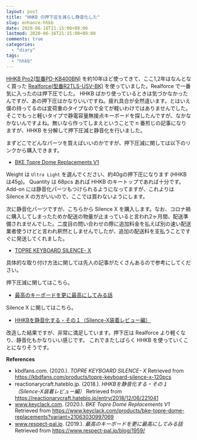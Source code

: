 ```yaml
---
layout: post
title: "HHKB の押下圧を減らし静音化した"
slug: enhance-hhkb
date: 2020-06-16T21:15:00+09:00
lastmod: 2020-06-16T21:15:00+09:00
comments: true
categories:
  - "diary"
tags:
  - "hhkb"
---
```


[HHKB Pro2(型番PD-KB400BN)](https://www.pfu.fujitsu.com/hhkeyboard/hhkbpro2/spec.html) を約10年ほど使ってきて、ここ1,2年はなんとなく買った [Realforce(型番R2TLS-USV-BK)](https://www.realforce.co.jp/products/R2TLS-US-BK/USV.html) を使っていました。Realforce で一番気に入ったのは押下圧でした。
HHKB ばかり使っているときは気づかなかったんですが、あの押下圧はかなりいいですね。疲れ具合が全然違います。とはいえ僕の持ってるのは変荷重のタイプなので全てが軽いわけではありませんでした。
そこでもっと軽いタイプで静電容量無接点キーボードを探したんですが、なかなかないんですよね。無いなら作ってしまえということで n 番煎じの記事になりますが、HHKB を分解して押下圧減と静音化を行いました。

まずどこでどんなパーツを買えばいいのかですが、押下圧減に関しては以下のリンクから購入できます。

- [BKE Topre Dome Replacements V1](https://www.keyclack.com/products/bke-topre-dome-replacements?variant=21063030997069)

Weight は `Ultra Light` を選んでください、約40gの押下圧になります (HHKBは45g)。
Quantity は 68pcs あれば HHKB のキートップであれば十分です。Add-on には静音化パーツもつけられるようになってますが、これよりは Silence X の方がいいので、ここでは買わないようにします。

次に静音化パーツですが、こちらから Silence X を購入します。なお、コロナ禍に購入してしまったためか配送の物量が止まっていると言われ2ヶ月間、配送準備されませんでした。二度目の問い合わせの際に追加料金を払えば別の速い配送業者使うけどと言われ釈然としませんでしたが、追加の配送料を支払うことですぐに発送してくれました。

- [TOPRE KEYBOARD SILENCE- X ](https://kbdfans.com/products/topre-keyboard-silence-x-120pcs)

具体的な取り付け方法に関しては先人の記事がたくさんあるので参考にしてください。

押下圧減に関してはこちら。

- [最高のキーボードを更に最高にしてみる話](https://www.respect-pal.jp/blog/1959/)

Silence X に関してはこちら。

- [HHKBを静音化する・その１（Silence-X装着レビュー編）](https://reactionarycraft.hateblo.jp/entry/2018/12/06/221041)

改造した結果ですが、非常に満足しています。押下圧は Realforce より軽くなり、静音化もかなりいい感じです。
これでまたしばらく HHKB を使っていくことになりそうです。

**References**

- kbdfans.com. (2020.). *TOPRE KEYBOARD SILENCE- X* Retrieved from https://kbdfans.com/products/topre-keyboard-silence-x-120pcs
- reactionarycraft.hateblo.jp. (2018.). *HHKBを静音化する・その１（Silence-X装着レビュー編）* Retrieved from https://reactionarycraft.hateblo.jp/entry/2018/12/06/221041
- www.keyclack.com. (2020.). *BKE Topre Dome Replacements V1* Retrieved from https://www.keyclack.com/products/bke-topre-dome-replacements?variant=21063030997069
- www.respect-pal.jp. (2019.). *最高のキーボードを更に最高にしてみる話* Retrieved from https://www.respect-pal.jp/blog/1959/
